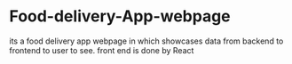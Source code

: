 # Food-delivery-App-webpage
its a food delivery app webpage in which showcases data from backend to frontend to user to see.
front end is done by React
